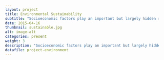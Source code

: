 ```yaml
---
layout: project
title: Environmental Sustainability
subtitle: "Socioeconomic factors play an important but largely hidden role in home-energy consumption. Most studies have targeted single-family, affluent households, and as a result, energy monitoring systems do not address the needs of renters and low-income individuals. Thirty-five percent of the U.S. population rent their homes (NMHC, 2012), and 32% of households earn less than $30k per year (U.S. Census, 2012). Though median energy use for home heating and cooling is the same as that in more affluent households, low-income households must spend a greater percentage of their incomeon energy (Bin, 2002). Renters lack full autonomy over their homes due to tenancy issues, and class and poverty issues affect the autonomy of individuals with respect to energy use. Exactly how autonomy and tenants’ relationships with other stakeholders affect their use of energy was not well understood, and details about energy use in low-income households were relatively unknown in HCI. My past and current work helps to fill this open area of research."
date: 2015-04-16
thumbnail: sustainable.jpg
alt: image-alt
categories: present
weight: 3
description: "Socioeconomic factors play an important but largely hidden role in home-energy consumption. Most studies have targeted single-family, affluent households, and as a result, energy monitoring systems do not address the needs of renters and low-income individuals. Thirty-five percent of the U.S. population rent their homes (NMHC, 2012), and 32% of households earn less than $30k per year (U.S. Census, 2012). Though median energy use for home heating and cooling is the same as that in more affluent households, low-income households must spend a greater percentage of their incomeon energy (Bin, 2002). Renters lack full autonomy over their homes due to tenancy issues, and class and poverty issues affect the autonomy of individuals with respect to energy use. Exactly how autonomy and tenants’ relationships with other stakeholders affect their use of energy was not well understood, and details about energy use in low-income households were relatively unknown in HCI. My past and current work helps to fill this open area of research."
datafile: project-environment
---
```

